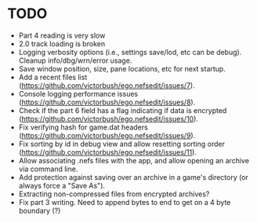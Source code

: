 # TODO
- Part 4 reading is very slow
- 2.0 track loading is broken
- Logging verbosity options (i.e., settings save/lod, etc can be debug). Cleanup info/dbg/wrn/error usage.
- Save window position, size, pane locations, etc for next startup.
- Add a recent files list (https://github.com/victorbush/ego.nefsedit/issues/7).
- Console logging performance issues (https://github.com/victorbush/ego.nefsedit/issues/8).
- Check if the part 6 field has a flag indicating if data is encrypted (https://github.com/victorbush/ego.nefsedit/issues/10).
- Fix verifying hash for game.dat headers (https://github.com/victorbush/ego.nefsedit/issues/9).
- Fix sorting by id in debug view and allow resetting sorting order (https://github.com/victorbush/ego.nefsedit/issues/11).
- Allow associating .nefs files with the app, and allow opening an archive via command line.
- Add protection against saving over an archive in a game's directory (or always force a "Save As").
- Extracting non-compressed files from encrypted archives?
- Fix part 3 writing. Need to append bytes to end to get on a 4 byte boundary (?)